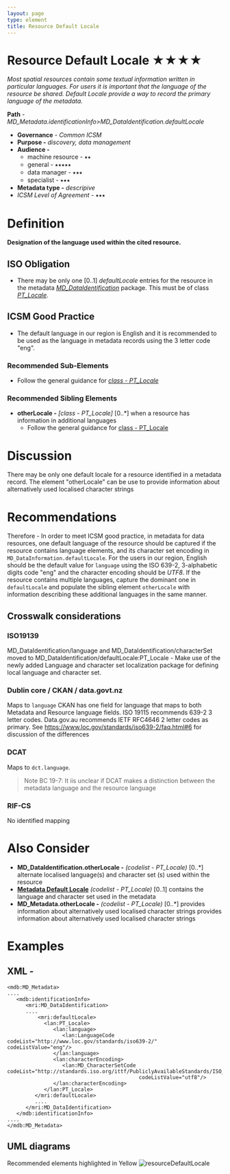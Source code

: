 ```yaml
---
layout: page
type: element
title: Resource Default Locale
---
```

#  Resource Default Locale ★★★★
*Most spatial resources contain some textual information written in particular languages. For users it is important that the language of the resource be shared. Default Locale provide a way to record the primary language of the metadata.*

**Path** - *MD_Metadata.identificationInfo>MD_DataIdentification.defaultLocale*
- **Governance** -  *Common ICSM*
- **Purpose -** *discovery, data management*
- **Audience -** 
  - machine resource - ⭑⭑
  - general - ⭑⭑⭑⭑⭑
  - data manager - ⭑⭑⭑
  - specialist - ⭑⭑⭑
- **Metadata type -** *descripive*
- *ICSM Level of Agreement* - ⭑⭑⭑

# Definition 
**Designation of the language used within the cited resource.**

## ISO Obligation 
- There may be only one [0..1] *defaultLocale* entries for the resource in the metadata  *[MD_DataIdentification](https://www.loomio.org/d/oqKd8GHM/class-md_dataidentification)* package. This must be of class *[PT_Locale](https://www.loomio.org/d/Y8IlUVRL/class-pt_locale)*.  

## ICSM Good Practice  
- The default language in our region is English and it is recommended to be used as the language in metadata records using the 3 letter code "eng".

### Recommended Sub-Elements   
- Follow the general guidance for *[class - PT_Locale](https://www.loomio.org/d/Y8IlUVRL/class-pt_locale)* 

### Recommended Sibling Elements   
- **otherLocale -** *[class - PT_Locale]* [0..\*] when a resource has information in additional languages
  - Follow the general guidance for [class - PT_Locale](https://www.loomio.org/d/Y8IlUVRL/class-pt_locale) 

# Discussion 
There may be only one default locale for a resource identified in a metadata record.
The element "otherLocale" can be use to provide information about alternatively used localised character strings

# Recommendations 

Therefore - In order to meet ICSM good practice, in metadata for data resources, one default language of the resource should be captured if the resource contains language elements, and its character set encoding in `MD_DataInformation.defaultLocale`. For the users in our region, English should be the default value for `language` using the ISO 639-2, 3-alphabetic digits code "eng" and the character encoding should be *UTF8*. If the resource contains multiple languages, capture the dominant one in `defaultLocale` and populate the sibling element `otherLocale` with  information describing these additional languages in the same manner.

## Crosswalk considerations

### ISO19139
MD_DataIdentification/language and MD_DataIdentification/characterSet moved to MD_DataIdentification/defaultLocale:PT_Locale - Make use of the newly added Language and character set localization package for defining local language and character set.

### Dublin core / CKAN / data.govt.nz
Maps to `language`
CKAN has one field for language that maps to both Metadata and Resource language fields. ISO 19115 recommends 639-2 3 letter codes. Data.gov.au recommends IETF RFC4646 2 letter codes as primary. See https://www.loc.gov/standards/iso639-2/faq.html#6 for discussion of the differences

### DCAT
Maps to `dct.language`.  
> Note BC 19-7: It iis unclear if DCAT makes a distinction between the metadata language and the resource language

### RIF-CS
No identified mapping

# Also Consider
- **MD_DataIdentification.otherLocale -**  *(codelist - PT_Locale)* [0..\*] alternate localised language(s) and character set (s) used within the resource
- **[Metadata Default Locale](https://www.loomio.org/d/HfkuWCaI/md_metadata-default-locale)** *(codelist - PT_Locale)* [0..1]  contains the  language and character set used in the metadata
- **MD_Metadata.otherLocale -** *(codelist - PT_Locale)* [0..\*] provides information about alternatively used localised character strings provides information about alternatively used localised character strings

# Examples

## XML -

```
<mdb:MD_Metadata>
....
   <mdb:identificationInfo>
      <mri:MD_DataIdentification>
      ....
          <mri:defaultLocale>
            <lan:PT_Locale>
               <lan:language>
                  <lan:LanguageCode codeList="http://www.loc.gov/standards/iso639-2/" codeListValue="eng"/>
               </lan:language>
               <lan:characterEncoding>
                  <lan:MD_CharacterSetCode codeList="http://standards.iso.org/ittf/PubliclyAvailableStandards/ISO_19139_Schemas/resources/codelist/ML_gmxCodelists.xml#MD_CharacterSetCode"
                                           codeListValue="utf8"/>
               </lan:characterEncoding>
            </lan:PT_Locale>
         </mri:defaultLocale>
         ....
      </mri:MD_DataIdentification>
   </mdb:identificationInfo>
....
</mdb:MD_Metadata>

```

## UML diagrams
Recommended elements highlighted in Yellow
![resourceDefaultLocale](https://loomio-uploads.s3.amazonaws.com/documents/files/000/201/343/original/1560231295108)
